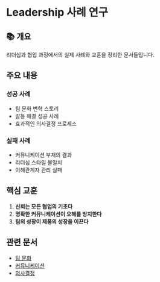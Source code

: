 # Leadership 사례 연구

## 📚 개요

리더십과 협업 과정에서의 실제 사례와 교훈을 정리한 문서들입니다.

## 주요 내용

### 성공 사례
- 팀 문화 변혁 스토리
- 갈등 해결 성공 사례
- 효과적인 의사결정 프로세스

### 실패 사례
- 커뮤니케이션 부재의 결과
- 리더십 스타일 불일치
- 이해관계자 관리 실패

## 핵심 교훈

1. **신뢰는 모든 협업의 기초다**
2. **명확한 커뮤니케이션이 오해를 방지한다**
3. **팀의 성장이 제품의 성장을 이끈다**

## 관련 문서
- [팀 문화](../team-culture/README.md)
- [커뮤니케이션](../communication/README.md)
- [의사결정](../decision-making/README.md)